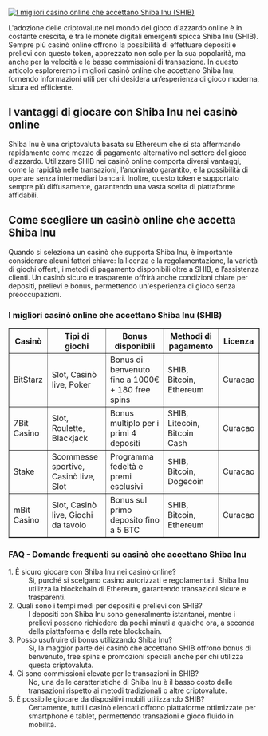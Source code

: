 [![I migliori casino online che accettano Shiba Inu (SHIB)](https://123-caf.pages.dev/gitsignup.png)](https://vrmoo.ru/Bt82HjjY)

<p>L'adozione delle criptovalute nel mondo del gioco d'azzardo online è in costante crescita, e tra le monete digitali emergenti spicca Shiba Inu (SHIB). Sempre più casinò online offrono la possibilità di effettuare depositi e prelievi con questo token, apprezzato non solo per la sua popolarità, ma anche per la velocità e le basse commissioni di transazione. In questo articolo esploreremo i migliori casinò online che accettano Shiba Inu, fornendo informazioni utili per chi desidera un’esperienza di gioco moderna, sicura ed efficiente.</p>  <h2>I vantaggi di giocare con Shiba Inu nei casinò online</h2> <p>Shiba Inu è una criptovaluta basata su Ethereum che si sta affermando rapidamente come mezzo di pagamento alternativo nel settore del gioco d'azzardo. Utilizzare SHIB nei casinò online comporta diversi vantaggi, come la rapidità nelle transazioni, l’anonimato garantito, e la possibilità di operare senza intermediari bancari. Inoltre, questo token è supportato sempre più diffusamente, garantendo una vasta scelta di piattaforme affidabili.</p>  <h2>Come scegliere un casinò online che accetta Shiba Inu</h2> <p>Quando si seleziona un casinò che supporta Shiba Inu, è importante considerare alcuni fattori chiave: la licenza e la regolamentazione, la varietà di giochi offerti, i metodi di pagamento disponibili oltre a SHIB, e l’assistenza clienti. Un casinò sicuro e trasparente offrirà anche condizioni chiare per depositi, prelievi e bonus, permettendo un'esperienza di gioco senza preoccupazioni.</p>  <h3>I migliori casinò online che accettano Shiba Inu (SHIB)</h3> <table border="1" cellpadding="8" cellspacing="0"> <thead> <tr> <th>Casinò</th> <th>Tipi di giochi</th> <th>Bonus disponibili</th> <th>Methodi di pagamento</th> <th>Licenza</th> </tr> </thead> <tbody> <tr> <td>BitStarz</td> <td>Slot, Casinò live, Poker</td> <td>Bonus di benvenuto fino a 1000€ + 180 free spins</td> <td>SHIB, Bitcoin, Ethereum</td> <td>Curacao</td> </tr> <tr> <td>7Bit Casino</td> <td>Slot, Roulette, Blackjack</td> <td>Bonus multiplo per i primi 4 depositi</td> <td>SHIB, Litecoin, Bitcoin Cash</td> <td>Curacao</td> </tr> <tr> <td>Stake</td> <td>Scommesse sportive, Casinò live, Slot</td> <td>Programma fedeltà e premi esclusivi</td> <td>SHIB, Bitcoin, Dogecoin</td> <td>Curacao</td> </tr> <tr> <td>mBit Casino</td> <td>Slot, Casinò live, Giochi da tavolo</td> <td>Bonus sul primo deposito fino a 5 BTC</td> <td>SHIB, Bitcoin, Ethereum</td> <td>Curacao</td> </tr> </tbody> </table>  <h3>FAQ - Domande frequenti su casinò che accettano Shiba Inu</h3> <dl> <dt>1. È sicuro giocare con Shiba Inu nei casinò online?</dt> <dd>Sì, purché si scelgano casino autorizzati e regolamentati. Shiba Inu utilizza la blockchain di Ethereum, garantendo transazioni sicure e trasparenti.</dd>  <dt>2. Quali sono i tempi medi per depositi e prelievi con SHIB?</dt> <dd>I depositi con Shiba Inu sono generalmente istantanei, mentre i prelievi possono richiedere da pochi minuti a qualche ora, a seconda della piattaforma e della rete blockchain.</dd>  <dt>3. Posso usufruire di bonus utilizzando Shiba Inu?</dt> <dd>Sì, la maggior parte dei casinò che accettano SHIB offrono bonus di benvenuto, free spins e promozioni speciali anche per chi utilizza questa criptovaluta.</dd>  <dt>4. Ci sono commissioni elevate per le transazioni in SHIB?</dt> <dd>No, una delle caratteristiche di Shiba Inu è il basso costo delle transazioni rispetto ai metodi tradizionali o altre criptovalute.</dd>  <dt>5. È possibile giocare da dispositivi mobili utilizzando SHIB?</dt> <dd>Certamente, tutti i casinò elencati offrono piattaforme ottimizzate per smartphone e tablet, permettendo transazioni e gioco fluido in mobilità.</dd> </dl>